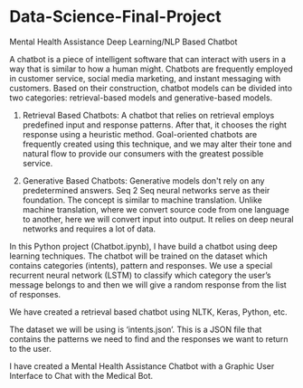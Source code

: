 # Data-Science-Final-Project
Mental Health Assistance Deep Learning/NLP Based Chatbot

A chatbot is a piece of intelligent software that can interact with users in a way that is similar to how a human might. Chatbots are frequently employed in customer service, social media marketing, and instant messaging with customers. Based on their construction, chatbot models can be divided into two categories: retrieval-based models and generative-based models.

1. Retrieval Based Chatbots:
A chatbot that relies on retrieval employs predefined input and response patterns. After that, it chooses the right response using a heuristic method. Goal-oriented chatbots are frequently created using this technique, and we may alter their tone and natural flow to provide our consumers with the greatest possible service.

2. Generative Based Chatbots:
Generative models don't rely on any predetermined answers.
Seq 2 Seq neural networks serve as their foundation. The concept is similar to machine translation. Unlike machine translation, where we convert source code from one language to another, here we will convert input into output. It relies on deep neural networks and requires a lot of data.

In this Python project (Chatbot.ipynb), I have build a chatbot using deep learning techniques. The chatbot will be trained on the dataset which contains categories (intents), pattern and responses. We use a special recurrent neural network (LSTM) to classify which category the user’s message belongs to and then we will give a random response from the list of responses.

We have created a retrieval based chatbot using NLTK, Keras, Python, etc.

The dataset we will be using is ‘intents.json’. This is a JSON file that contains the patterns we need to find and the responses we want to return to the user.

I have created a Mental Health Assistance Chatbot with a Graphic User Interface to Chat with the Medical Bot.

